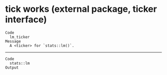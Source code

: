 # tick works (external package, ticker interface)

    Code
      lm_ticker
    Message
      A <ticker> for `stats::lm()`.

---

    Code
      stats::lm
    Output

